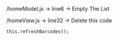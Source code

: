 /homeModel.js -> line6  -> Empty The List

/homeView.js  -> line32 -> Delete this code 
```
this.refreshBarcodes();
```
